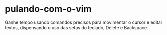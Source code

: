 # pulando-com-o-vim
Ganhe tempo usando comandos precisos para movimentar o cursor e editar textos, dispensando o uso das setas do teclado, Delete e Backspace.
